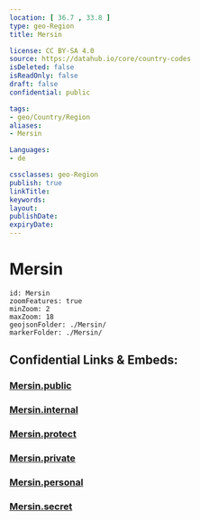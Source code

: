 ```yaml
---
location: [ 36.7 , 33.8 ] 
type: geo-Region
title: Mersin

license: CC BY-SA 4.0
source: https://datahub.io/core/country-codes
isDeleted: false
isReadOnly: false
draft: false
confidential: public

tags:
- geo/Country/Region
aliases:
- Mersin

Languages:
- de

cssclasses: geo-Region
publish: true
linkTitle: 
keywords: 
layout: 
publishDate: 
expiryDate: 
---
```


# Mersin

```leaflet
id: Mersin
zoomFeatures: true 
minZoom: 2 
maxZoom: 18
geojsonFolder: ./Mersin/
markerFolder: ./Mersin/
```


## Confidential Links & Embeds: 

### [Mersin.public](/_public/\Earth\Continent\Europe\Europe~East\Turkey\Provinces~TurkeyMersin.public.md) 

### [Mersin.internal](/_internal/\Earth\Continent\Europe\Europe~East\Turkey\Provinces~TurkeyMersin.internal.md) 

### [Mersin.protect](/_protect/\Earth\Continent\Europe\Europe~East\Turkey\Provinces~TurkeyMersin.protect.md) 

### [Mersin.private](/_private/\Earth\Continent\Europe\Europe~East\Turkey\Provinces~TurkeyMersin.private.md) 

### [Mersin.personal](/_personal/\Earth\Continent\Europe\Europe~East\Turkey\Provinces~TurkeyMersin.personal.md) 

### [Mersin.secret](/_secret/\Earth\Continent\Europe\Europe~East\Turkey\Provinces~TurkeyMersin.secret.md)

